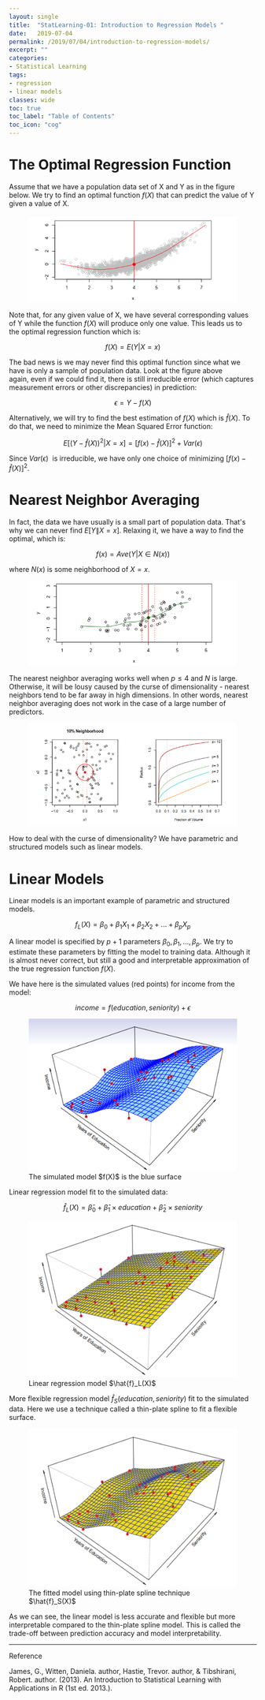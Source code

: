 ```yaml
---
layout: single
title:  "StatLearning-01: Introduction to Regression Models "
date:   2019-07-04
permalink: /2019/07/04/introduction-to-regression-models/
excerpt: ""
categories: 
- Statistical Learning
tags:
- regression
- linear models
classes: wide
toc: true
toc_label: "Table of Contents"
toc_icon: "cog"
---
```


# The Optimal Regression Function

Assume that we have a population data set of X and Y as in the figure below. We try to find an optimal function $f(X)$ that can predict the value of Y given a value of X.

<figure>
	<img src="https://github.com/datasciblog/datasciblog.github.io/blob/master/_posts/images/2019-07-04-introduction-to-regression-models/1.png?raw=true">
</figure>

Note that, for any given value of X, we have several corresponding values of Y while the function $f(X)$ will produce only one value. This leads us to the optimal regression function which is:

$$f(X) = E(Y|X=x)$$

The bad news is we may never find this optimal function since what we have is only a sample of population data. Look at the figure above again, even if we could find it, there is still irreducible error (which captures measurement errors or other discrepancies) in prediction:

$$\epsilon = Y - f(X)$$

Alternatively, we will try to find the best estimation of $f(X)$ which is $\hat{f}(X)$. To do that, we need to minimize the Mean Squared Error function:

$$E[(Y- \hat{f}(X))^2 | X=x] = [f(x) - \hat{f}(X)]^2 + Var(\epsilon)$$

Since $Var(\epsilon)$  is irreducible, we have only one choice of minimizing $[f(x) - \hat{f}(X)]^2$.

# Nearest Neighbor Averaging

In fact, the data we have usually is a small part of population data. That's why we can never find $E[Y \|X=x]$. Relaxing it, we have a way to find the optimal, which is:

$$f(x) = Ave(Y | X  \in N(x))$$

where $N(x)$ is some neighborhood of $X=x$.

<figure>
	<img src="https://github.com/datasciblog/datasciblog.github.io/blob/master/_posts/images/2019-07-04-introduction-to-regression-models/2.png?raw=true">
</figure>

The nearest neighbor averaging works well when $p \leq 4$ and $N$ is large. Otherwise, it will be lousy caused by the curse of dimensionality - nearest neighbors tend to be far away in high dimensions. In other words, nearest neighbor averaging does not work in the case of a large number of predictors.

<figure>
	<img src="https://github.com/datasciblog/datasciblog.github.io/blob/master/_posts/images/2019-07-04-introduction-to-regression-models/3.png?raw=true">
</figure>

How to deal with the curse of dimensionality? We have parametric and structured models such as linear models.

# Linear Models

Linear models is an important example of parametric and structured models.

$$f_L(X) = \beta_0 + \beta_1 X_1 + \beta_2 X_2 +... + \beta_p X_p$$

A linear model is specified by $p+1$ parameters $\beta_0, \beta_1,..., \beta_p$. We try to estimate these parameters by fitting the model to training data. Although it is almost never correct, but still a good and interpretable approximation of the true regression function $f(X)$.

We have here is the simulated values (red points) for income from the model:

$$income = f(education, seniority) + \epsilon$$

<figure>
	<img src="https://github.com/datasciblog/datasciblog.github.io/blob/master/_posts/images/2019-07-04-introduction-to-regression-models/4.png?raw=true">
	<figcaption>The simulated model $f(X)$ is the blue surface</figcaption>
</figure>

Linear regression model fit to the simulated data:

$$\hat{f}_L(X) = \hat{\beta}_0 + \hat{\beta}_1 \times education + \hat{\beta}_2 \times seniority$$

<figure>
	<img src="https://github.com/datasciblog/datasciblog.github.io/blob/master/_posts/images/2019-07-04-introduction-to-regression-models/5.png?raw=true">
	<figcaption>Linear regression model $\hat{f}_L(X)$</figcaption>
</figure>

More flexible regression model $\hat{f}_S(education, seniority)$ fit to the simulated data. Here we use a technique called a thin-plate spline to fit a flexible surface.

<figure>
	<img src="https://github.com/datasciblog/datasciblog.github.io/blob/master/_posts/images/2019-07-04-introduction-to-regression-models/6.png?raw=true">
	<figcaption>The fitted model using thin-plate spline technique $\hat{f}_S(X)$
</figcaption>
</figure>

As we can see, the linear model is less accurate and flexible but more interpretable compared to the thin-plate spline model. This is called the trade-off between prediction accuracy and model interpretability.

***
Reference

James, G., Witten, Daniela. author, Hastie, Trevor. author, & Tibshirani, Robert. author. (2013). An Introduction to Statistical Learning with Applications in R (1st ed. 2013.).